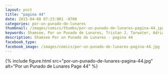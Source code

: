 ```yaml
---
layout: post
title: "pagina 44"
date: 2015-04-08 07:23:001 -0700
categories: por-un-punado-de-lunares
thumbnail: /images/comics/thumbs/por-un-punado-de-lunares-pagina-44.jpg
keywords: Shamsee, Por un Punado de Lunares, Tristan J. Tarwater, Adrian Ricker
description: Shamsee Por un Punado de Lunares - pagina 44
facebook_type: 
facebook_image: /images/comics/por-un-punado-de-lunares-pagina-44.jpg
---
```

{% include figure.html src="por-un-punado-de-lunares-pagina-44.jpg" alt="Por un Punado de Lunares Page 44" %}